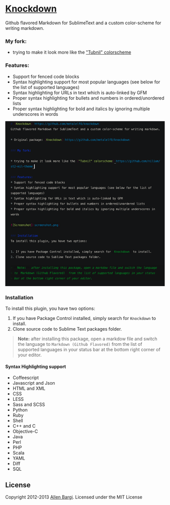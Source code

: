 # [Knockdown](https://github.com/aziz/knockdown)
Github flavored Markdown for SublimeText and a custom color-scheme for writing markdown.

### My fork:

* trying to make it look more like the ["Tubnil" colorscheme](https://github.com/nilium/st2-nil-theme)

### Features:
* Support for fenced code blocks
* Syntax highlighting support for most popular languages (see below for the list of supported languages)
* Syntax highlighting for URLs in text which is auto-linked by GFM
* Proper syntax highlighting for bullets and numbers in ordered/unordered lists
* Proper syntax highlighting for bold and italics by ignoring multiple underscores in words

![Screenshot](screenshot.png)

### Installation
To install this plugin, you have two options:

1. If you have Package Control installed, simply search for `Knockdown` to install.
2. Clone source code to Sublime Text packages folder.

> **Note:** after installing this package, open a markdow file and switch the language
> to `Markdown (Github Flavored)` from the list of supported languages in your status 
> bar at the bottom right corner of your editor. 

#### Syntax Highlighting support
* Coffeescript
* Javascript and Json
* HTML and XML
* CSS
* LESS
* Sass and SCSS
* Python
* Ruby
* Shell
* C++ and C
* Objective-C
* Java
* Perl
* PHP
* Scala
* YAML
* Diff
* SQL

## License
Copyright 2012-2013 [Allen Bargi](https://twitter.com/aziz). Licensed under the MIT License